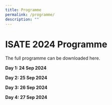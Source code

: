 ```yaml
---
title: Programme
permalink: /programme/
description: ""
---
```

# ISATE 2024 Programme

The full programme can be downloaded here.


**Day 1: 24 Sep 2024**


**Day 2: 25 Sep 2024**


**Day 3: 26 Sep 2024**


**Day 4: 27 Sep 2024**